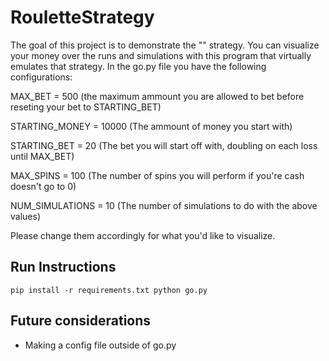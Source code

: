 ﻿# RouletteStrategy

The goal of this project is to demonstrate the "" strategy. You can visualize your money over the runs and simulations with this program that virtually emulates that strategy. In the go.py file you have the following configurations:

MAX_BET = 500 (the maximum ammount you are allowed to bet before reseting your bet to STARTING_BET)

STARTING_MONEY = 10000 (The ammount of money you start with)

STARTING_BET = 20 (The bet you will start off with, doubling on each loss until MAX_BET)

MAX_SPINS = 100 (The number of spins you will perform if you're cash doesn't go to 0)

NUM_SIMULATIONS = 10 (The number of simulations to do with the above values)


Please change them accordingly for what you'd like to visualize.

## Run Instructions 

`pip install -r requirements.txt
python go.py`

## Future considerations

- Making a config file outside of go.py
